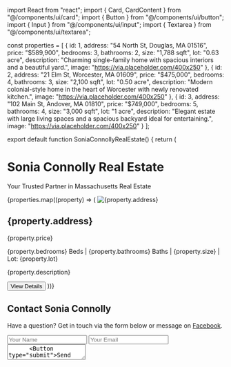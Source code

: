 import React from "react"; import { Card, CardContent } from "@/components/ui/card"; import { Button } from "@/components/ui/button"; import { Input } from "@/components/ui/input"; import { Textarea } from "@/components/ui/textarea";

const properties = [ { id: 1, address: "54 North St, Douglas, MA 01516", price: "$589,900", bedrooms: 3, bathrooms: 2, size: "1,788 sqft", lot: "0.63 acre", description: "Charming single-family home with spacious interiors and a beautiful yard.", image: "https://via.placeholder.com/400x250" }, { id: 2, address: "21 Elm St, Worcester, MA 01609", price: "$475,000", bedrooms: 4, bathrooms: 3, size: "2,100 sqft", lot: "0.50 acre", description: "Modern colonial-style home in the heart of Worcester with newly renovated kitchen.", image: "https://via.placeholder.com/400x250" }, { id: 3, address: "102 Main St, Andover, MA 01810", price: "$749,000", bedrooms: 5, bathrooms: 4, size: "3,000 sqft", lot: "1 acre", description: "Elegant estate with large living spaces and a spacious backyard ideal for entertaining.", image: "https://via.placeholder.com/400x250" } ];

export default function SoniaConnollyRealEstate() { return ( <div className="p-6"> <h1 className="text-4xl font-bold mb-6">Sonia Connolly Real Estate</h1> <p className="mb-10 text-lg text-gray-600">Your Trusted Partner in Massachusetts Real Estate</p>

<div className="grid grid-cols-1 sm:grid-cols-2 lg:grid-cols-3 gap-6 mb-12">
    {properties.map((property) => (
      <Card key={property.id} className="rounded-2xl shadow-md">
        <img
          src={property.image}
          alt={property.address}
          className="w-full h-48 object-cover rounded-t-2xl"
        />
        <CardContent className="p-4">
          <h2 className="text-xl font-semibold mb-2">{property.address}</h2>
          <p className="text-lg text-green-600 font-bold mb-2">{property.price}</p>
          <p className="text-sm text-gray-600 mb-1">
            {property.bedrooms} Beds | {property.bathrooms} Baths | {property.size} | Lot: {property.lot}
          </p>
          <p className="text-sm text-gray-500 mb-4">{property.description}</p>
          <Button>View Details</Button>
        </CardContent>
      </Card>
    ))}
  </div>

  <div className="max-w-xl mx-auto p-6 bg-white rounded-2xl shadow-md">
    <h2 className="text-2xl font-bold mb-4">Contact Sonia Connolly</h2>
    <p className="mb-4 text-gray-600">Have a question? Get in touch via the form below or message on <a href="https://www.facebook.com/share/16LmAneaAU/" target="_blank" className="text-blue-600 underline">Facebook</a>.</p>
    <form className="space-y-4">
      <Input type="text" placeholder="Your Name" required />
      <Input type="email" placeholder="Your Email" required />
      <Textarea placeholder="Your Message" rows={5} required />
      <Button type="submit">Send Message</Button>
    </form>
  </div>
</div>

); }

